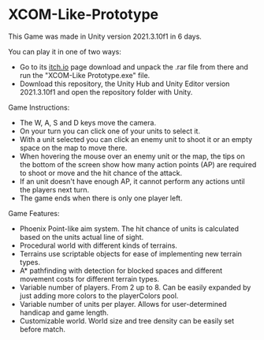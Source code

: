 # XCOM-Like-Prototype
 
This Game was made in Unity version 2021.3.10f1 in 6 days.

You can play it in one of two ways:
- Go to its [itch.io](https://boquimpani.itch.io/xcom-like-prototype) page download and unpack the .rar file from there and run the "XCOM-Like Prototype.exe" file.
- Download this repository, the Unity Hub and Unity Editor version 2021.3.10f1 and open the repository folder with Unity.

Game Instructions:
- The W, A, S and D keys move the camera.
- On your turn you can click one of your units to select it.
- With a unit selected you can click an enemy unit to shoot it or an empty space on the map to move there.
- When hovering the mouse over an enemy unit or the map, the tips on the bottom of the screen show how many action points (AP) are required to shoot or move and the hit chance of the attack.
- If an unit doesn't have enough AP, it cannot perform any actions until the players next turn.
- The game ends when there is only one player left.

Game Features:
- Phoenix Point-like aim system. The hit chance of units is calculated based on the units actual line of sight.
- Procedural world with different kinds of terrains.
- Terrains use scriptable objects for ease of implementing new terrain types.
- A* pathfinding with detection for blocked spaces and different movement costs for different terrain types.
- Variable number of players. From 2 up to 8. Can be easily expanded by just adding more colors to the playerColors pool.
- Variable number of units per player. Allows for user-determined handicap and game length.
- Customizable world. World size and tree density can be easily set before match.
